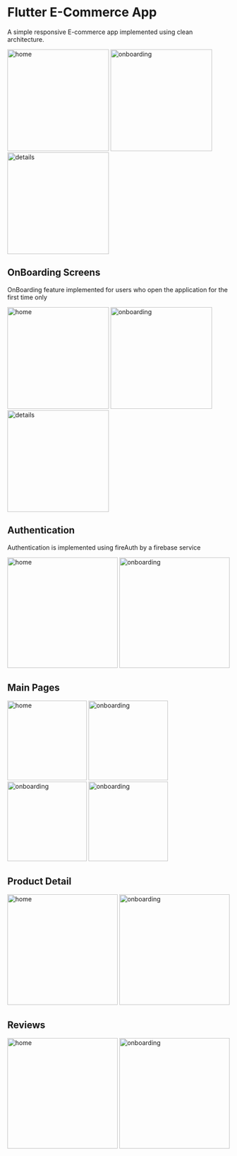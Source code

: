 # Flutter E-Commerce App
A simple responsive E-commerce app implemented using clean architecture. 

<p float="left">
  <img src="screenshots/home.jpg" alt="home" width="230"/>
  <img src="screenshots/onboarding1.jpg" alt="onboarding" width="230"/>
  <img src="screenshots/home2.jpg" alt="details" width="230"/>
</p>

## OnBoarding Screens
OnBoarding feature implemented for users who open the application for the first time only

<p float="left">
  <img src="screenshots/onboarding1.jpg" alt="home" width="230"/>
  <img src="screenshots/onboarding2.jpg" alt="onboarding" width="230"/>
  <img src="screenshots/onboarding3.jpg" alt="details" width="230"/>
</p>


## Authentication
Authentication is implemented using fireAuth by a firebase service

<p float="left">
  <img src="screenshots/signin.jpg" alt="home" width="250"/>
  <img src="screenshots/signup.jpg" alt="onboarding" width="250"/>
</p>

## Main Pages

<p float="left">
  <img src="screenshots/home.jpg" alt="home" width="180"/>
  <img src="screenshots/store.jpg" alt="onboarding" width="180"/>
  <img src="screenshots/wishlist.jpg" alt="onboarding" width="180"/>
  <img src="screenshots/account_settings.jpg" alt="onboarding" width="180"/>
</p>

## Product Detail 

<p float="left">
  <img src="screenshots/product_details.jpg" alt="home" width="250"/>
  <img src="screenshots/details2.jpg" alt="onboarding" width="250"/>
</p>

## Reviews 

<p float="left">
  <img src="screenshots/reviews.jpg" alt="home" width="250"/>
  <img src="screenshots/reviews.jpg" alt="onboarding" width="250"/>
</p>
